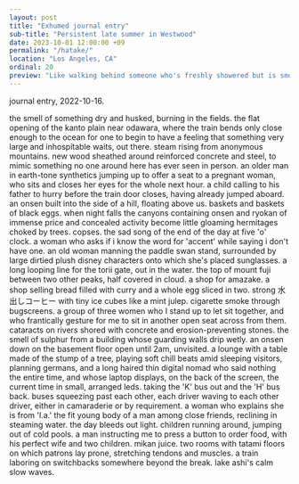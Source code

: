 ```yaml
---
layout: post
title: "Exhumed journal entry"
sub-title: "Persistent late summer in Westwood"
date: 2023-10-01 12:00:00 +09
permalink: "/hatake/"
location: "Los Angeles, CA"
ordinal: 20
preview: "Like walking behind someone who's freshly showered but is smoking a cigarette, while a tangle of hunsuckles offgasses one block down."
---
```

journal entry, 2022-10-16.

the smell of something dry and husked, burning in the fields. the flat opening of the kanto plain near odawara, where the train bends only close enough to the ocean for one to begin to have a feeling that something very large and inhospitable waits, out there. steam rising from anonymous mountains. new wood sheathed around reinforced concrete and steel, to mimic something no one around here has ever seen in person. an older man in earth-tone synthetics jumping up to offer a seat to a pregnant woman, who sits and closes her eyes for the whole next hour. a child calling to his father to hurry before the train door closes, having already jumped aboard. an onsen built into the side of a hill, floating above us. baskets and baskets of black eggs. when night falls the canyons containing onsen and ryokan of immense price and concealed activity become little gloaming hermitages choked by trees. copses. the sad song of the end of the day at five 'o' clock. a woman who asks if i know the word for 'accent' while saying i don't have one. an old woman manning the paddle swan stand, surrounded by large dirtied plush disney characters onto which she's placed sunglasses. a long looping line for the torii gate, out in the water. the top of mount fuji between two other peaks, half covered in cloud. a shop for amazake. a shop selling bread filled with curry and a whole egg sliced in two. strong 水出しコーヒー with tiny ice cubes like a mint julep. cigarette smoke through bugscreens. a group of three women who I stand up to let sit together, and who frantically gesture for me to sit in another open seat across from them. cataracts on rivers shored with concrete and erosion-preventing stones. the smell of sulphur from a building whose guarding walls drip wetly. an onsen down on the basement floor open until 2am, unvisited. a lounge with a table made of the stump of a tree, playing soft chill beats amid sleeping visitors, planning germans, and a long haired thin digital nomad who said nothing the entire time, and whose laptop displays, on the back of the screen, the current time in small, arranged leds. taking the 'K' bus out and the 'H' bus back. buses squeezing past each other, each driver waving to each other driver, either in camaraderie or by requirement. a woman who explains she is from 'l.a.' the fit young body of a man among close friends, reclining in steaming water. the day bleeds out light. children running around, jumping out of cold pools. a man instructing me to press a button to order food, with his perfect wife and two children. mikan juice. two rooms with tatami floors on which patrons lay prone, stretching tendons and muscles. a train laboring on switchbacks somewhere beyond the break. lake ashi's calm slow waves.
